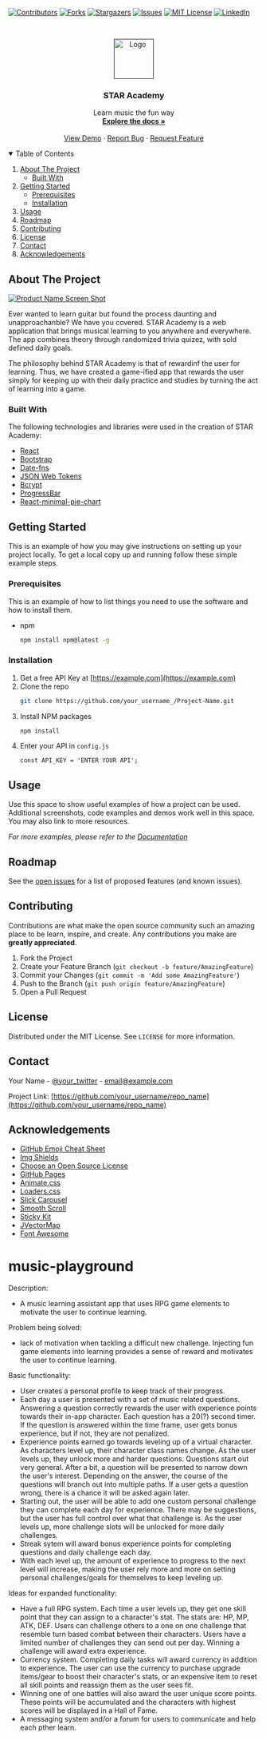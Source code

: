 [![Contributors][contributors-shield]][contributors-url]
[![Forks][forks-shield]][forks-url]
[![Stargazers][stars-shield]][stars-url]
[![Issues][issues-shield]][issues-url]
[![MIT License][license-shield]][license-url]
[![LinkedIn][linkedin-shield]][linkedin-url]

<!-- PROJECT LOGO -->
<br />
<p align="center">
  <a href="">
    <img src="images/logo.png" alt="Logo" width="80" height="80">
  </a>

  <h3 align="center">STAR Academy</h3>

  <p align="center">
    Learn music the fun way
    <br />
    <a href="https://github.com/nikolaybutnik/star-academy"><strong>Explore the docs »</strong></a>
    <br />
    <br />
    <a href="https://guarded-crag-12899.herokuapp.com/">View Demo</a>
    ·
    <a href="https://github.com/nikolaybutnik/star-academy/issues">Report Bug</a>
    ·
    <a href="https://github.com/nikolaybutnik/star-academy/issues">Request Feature</a>
  </p>
</p>

<!-- TABLE OF CONTENTS -->
<details open="open">
  <summary>Table of Contents</summary>
  <ol>
    <li>
      <a href="#about-the-project">About The Project</a>
      <ul>
        <li><a href="#built-with">Built With</a></li>
      </ul>
    </li>
    <li>
      <a href="#getting-started">Getting Started</a>
      <ul>
        <li><a href="#prerequisites">Prerequisites</a></li>
        <li><a href="#installation">Installation</a></li>
      </ul>
    </li>
    <li><a href="#usage">Usage</a></li>
    <li><a href="#roadmap">Roadmap</a></li>
    <li><a href="#contributing">Contributing</a></li>
    <li><a href="#license">License</a></li>
    <li><a href="#contact">Contact</a></li>
    <li><a href="#acknowledgements">Acknowledgements</a></li>
  </ol>
</details>

<!-- ABOUT THE PROJECT -->

## About The Project

[![Product Name Screen Shot][product-screenshot]](https://example.com)

Ever wanted to learn guitar but found the process daunting and unapproachanble? We have you covered. STAR Academy is a web application that brings musical learning to you anywhere and everywhere. The app combines theory through randomized trivia quizez, with sold defined daily goals.

The philosophy behind STAR Academy is that of rewardinf the user for learning. Thus, we have created a game-ified app that rewards the user simply for keeping up with their daily practice and studies by turning the act of learning into a game.

### Built With

The following technologies and libraries were used in the creation of STAR Academy:

- [React](https://reactjs.org/)
- [Bootstrap](https://getbootstrap.com)
- [Date-fns](https://date-fns.org/)
- [JSON Web Tokens](https://jwt.io/)
- [Bcrypt](https://www.npmjs.com/package/bcrypt)
- [ProgressBar](https://react-bootstrap.github.io/components/progress/#progress-bar-props)
- [React-minimal-pie-chart](https://www.npmjs.com/package/react-minimal-pie-chart)

<!-- GETTING STARTED -->

## Getting Started

This is an example of how you may give instructions on setting up your project locally.
To get a local copy up and running follow these simple example steps.

### Prerequisites

This is an example of how to list things you need to use the software and how to install them.

- npm
  ```sh
  npm install npm@latest -g
  ```

### Installation

1. Get a free API Key at [https://example.com](https://example.com)
2. Clone the repo
   ```sh
   git clone https://github.com/your_username_/Project-Name.git
   ```
3. Install NPM packages
   ```sh
   npm install
   ```
4. Enter your API in `config.js`
   ```JS
   const API_KEY = 'ENTER YOUR API';
   ```

<!-- USAGE EXAMPLES -->

## Usage

Use this space to show useful examples of how a project can be used. Additional screenshots, code examples and demos work well in this space. You may also link to more resources.

_For more examples, please refer to the [Documentation](https://example.com)_

<!-- ROADMAP -->

## Roadmap

See the [open issues](https://github.com/othneildrew/Best-README-Template/issues) for a list of proposed features (and known issues).

<!-- CONTRIBUTING -->

## Contributing

Contributions are what make the open source community such an amazing place to be learn, inspire, and create. Any contributions you make are **greatly appreciated**.

1. Fork the Project
2. Create your Feature Branch (`git checkout -b feature/AmazingFeature`)
3. Commit your Changes (`git commit -m 'Add some AmazingFeature'`)
4. Push to the Branch (`git push origin feature/AmazingFeature`)
5. Open a Pull Request

<!-- LICENSE -->

## License

Distributed under the MIT License. See `LICENSE` for more information.

<!-- CONTACT -->

## Contact

Your Name - [@your_twitter](https://twitter.com/your_username) - email@example.com

Project Link: [https://github.com/your_username/repo_name](https://github.com/your_username/repo_name)

<!-- ACKNOWLEDGEMENTS -->

## Acknowledgements

- [GitHub Emoji Cheat Sheet](https://www.webpagefx.com/tools/emoji-cheat-sheet)
- [Img Shields](https://shields.io)
- [Choose an Open Source License](https://choosealicense.com)
- [GitHub Pages](https://pages.github.com)
- [Animate.css](https://daneden.github.io/animate.css)
- [Loaders.css](https://connoratherton.com/loaders)
- [Slick Carousel](https://kenwheeler.github.io/slick)
- [Smooth Scroll](https://github.com/cferdinandi/smooth-scroll)
- [Sticky Kit](http://leafo.net/sticky-kit)
- [JVectorMap](http://jvectormap.com)
- [Font Awesome](https://fontawesome.com)

<!-- MARKDOWN LINKS & IMAGES -->
<!-- https://www.markdownguide.org/basic-syntax/#reference-style-links -->

[contributors-shield]: https://img.shields.io/github/contributors/othneildrew/Best-README-Template.svg?style=for-the-badge
[contributors-url]: https://github.com/nikolaybutnik/star-academy/graphs/contributors
[forks-shield]: https://img.shields.io/github/forks/othneildrew/Best-README-Template.svg?style=for-the-badge
[forks-url]: https://github.com/nikolaybutnik/star-academy/network/members
[stars-shield]: https://img.shields.io/github/stars/othneildrew/Best-README-Template.svg?style=for-the-badge
[stars-url]: https://github.com/othneildrew/Best-README-Template/stargazers
[issues-shield]: https://img.shields.io/github/issues/othneildrew/Best-README-Template.svg?style=for-the-badge
[issues-url]: https://github.com/othneildrew/Best-README-Template/issues
[license-shield]: https://img.shields.io/github/license/othneildrew/Best-README-Template.svg?style=for-the-badge
[license-url]: https://github.com/othneildrew/Best-README-Template/blob/master/LICENSE.txt
[linkedin-shield]: https://img.shields.io/badge/-LinkedIn-black.svg?style=for-the-badge&logo=linkedin&colorB=555
[linkedin-url]: https://linkedin.com/in/othneildrew
[product-screenshot]: images/screenshot.png

# music-playground

Description:

- A music learning assistant app that uses RPG game elements to motivate the user to continue learning.

Problem being solved:

- lack of motivation when tackling a difficult new challenge. Injecting fun game elements into learning provides a sense of reward and motivates the user to continue learning.

Basic functionality:

- User creates a personal profile to keep track of their progress.
- Each day a user is presented with a set of music related questions. Answering a question correctly rewards the user with experience points towards their in-app character. Each question has a 20(?) second timer. If the question is answered within the time frame, user gets bonus experience, but if not, they are not penalized.
- Experience points earned go towards leveling up of a virtual character. As characters level up, their character class names change. As the user levels up, they unlock more and harder questions. Questions start out very general. After a bit, a question will be presented to narrow down the user's interest. Depending on the answer, the course of the questions will branch out into multiple paths. If a user gets a question wrong, there is a chance it will be asked again later.
- Starting out, the user will be able to add one custom personal challenge they can complete each day for experience. There may be suggestions, but the user has full control over what that challenge is. As the user levels up, more challenge slots will be unlocked for more daily challenges.
- Streak sytem will award bonus experience points for completing questions and daily challenge each day.
- With each level up, the amount of experience to progress to the next level will increase, making the user rely more and more on setting personal challenges/goals for themselves to keep leveling up.

Ideas for expanded functionality:

- Have a full RPG system. Each time a user levels up, they get one skill point that they can assign to a character's stat. The stats are: HP, MP, ATK, DEF. Users can challenge others to a one on one challenge that resemble turn based combat between their characters. Users have a limited number of challenges they can send out per day. Winning a challenge will award extra experience.
- Currency system. Completing daily tasks will award currency in addition to experience. The user can use the currency to purchase upgrade items/gear to boost their character's stats, or an expensive item to reset all skill points and reassign them as the user sees fit.
- Winning one of one battles will also award the user unique score points. These points will be accumulated and the characters with highest scores will be displayed in a Hall of Fame.
- A messaging system and/or a forum for users to communicate and help each pther learn.
